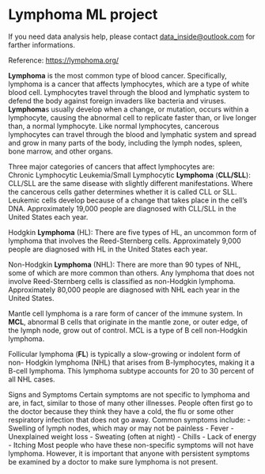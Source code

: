 # Lymphoma ML project

If you need data analysis help, please contact data_inside@outlook.com for farther informations.

Reference:
https://lymphoma.org/

**Lymphoma** is the most common type of blood cancer.  Specifically, lymphoma is a cancer that affects lymphocytes, which are a type of white blood cell. Lymphocytes travel through the blood and lymphatic system to defend the body against foreign invaders like bacteria and viruses.  **Lymphoma**s usually develop when a change, or mutation, occurs within a lymphocyte, causing the abnormal cell to replicate faster than, or live longer than, a normal lymphocyte.  Like normal lymphocytes, cancerous lymphocytes can travel through the blood and lymphatic system and spread and grow in many parts of the body, including the lymph nodes, spleen, bone marrow, and other organs.<br/>

Three major categories of cancers that affect lymphocytes are:<br/>
Chronic Lymphocytic Leukemia/Small Lymphocytic **Lymphoma** (**CLL/SLL**): CLL/SLL are the same disease with slightly different manifestations. Where the cancerous cells gather determines whether it is called CLL or SLL. Leukemic cells develop because of a change that takes place in the cell’s DNA. Approximately 19,000 people are diagnosed with CLL/SLL in the United States each year.

Hodgkin **Lymphoma** (HL): There are five types of HL, an uncommon form of lymphoma that involves the Reed-Sternberg cells. Approximately 9,000 people are diagnosed with HL in the United States each year.<br/>

Non-Hodgkin **Lymphoma** (NHL): There are more than 90 types of NHL, some of which are more common than others. Any lymphoma that does not involve Reed-Sternberg cells is classified as non-Hodgkin lymphoma. Approximately 80,000 people are diagnosed with NHL each year in the United States.

Mantle cell lymphoma is a rare form of cancer of the immune system. In **MCL**, abnormal B cells that originate in the mantle zone, or outer edge, of the lymph node, grow out of control. MCL is a type of B cell non-Hodgkin lymphoma.

Follicular lymphoma (**FL**) is typically a slow-growing or indolent form of non- Hodgkin lymphoma (NHL) that arises from B-lymphocytes, making it a B-cell lymphoma. This lymphoma subtype accounts for 20 to 30 percent of all NHL cases.


Signs and Symptoms
Certain symptoms are not specific to lymphoma and are, in fact, similar to those of many other illnesses. People often first go to the doctor because they think they have a cold, the flu or some other respiratory infection that does not go away.
Common symptoms include:
    - Swelling of lymph nodes, which may or may not be painless
    - Fever
    - Unexplained weight loss
    - Sweating (often at night)
    - Chills
    - Lack of energy
    - Itching
Most people who have these non-specific symptoms will not have lymphoma. However, it is important that anyone with persistent symptoms be examined by a doctor to make sure lymphoma is not present.
